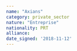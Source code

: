 ```yaml
---
name: "Axians"
category: private_sector
nature: "Entreprise"
nationality: PRT
alliance: 
date_signed: '2018-11-12'
---
```

    